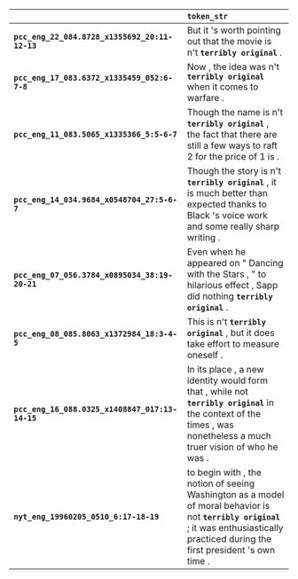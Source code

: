 |                                                 | `token_str`                                                                                                                                                                                |
|:------------------------------------------------|:-------------------------------------------------------------------------------------------------------------------------------------------------------------------------------------------|
| **`pcc_eng_22_084.8728_x1355692_20:11-12-13`**  | But it 's worth pointing out that the movie is n't __``terribly original``__ .                                                                                                             |
| **`pcc_eng_17_083.6372_x1335459_052:6-7-8`**    | Now , the idea was n't __``terribly original``__ when it comes to warfare .                                                                                                                |
| **`pcc_eng_11_083.5065_x1335366_5:5-6-7`**      | Though the name is n't __``terribly original``__ , the fact that there are still a few ways to raft 2 for the price of 1 is .                                                              |
| **`pcc_eng_14_034.9684_x0548704_27:5-6-7`**     | Though the story is n't __``terribly original``__ , it is much better than expected thanks to Black 's voice work and some really sharp writing .                                          |
| **`pcc_eng_07_056.3784_x0895034_38:19-20-21`**  | Even when he appeared on " Dancing with the Stars , " to hilarious effect , Sapp did nothing __``terribly original``__ .                                                                   |
| **`pcc_eng_08_085.8063_x1372984_18:3-4-5`**     | This is n't __``terribly original``__ , but it does take effort to measure oneself .                                                                                                       |
| **`pcc_eng_16_088.0325_x1408847_017:13-14-15`** | In its place , a new identity would form that , while not __``terribly original``__ in the context of the times , was nonetheless a much truer vision of who he was .                      |
| **`nyt_eng_19960205_0510_6:17-18-19`**          | to begin with , the notion of seeing Washington as a model of moral behavior is not __``terribly original``__ ; it was enthusiastically practiced during the first president 's own time . |
